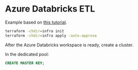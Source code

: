 # Azure Databricks ETL

Example based on [this tutorial](https://learn.microsoft.com/en-us/azure/databricks/scenarios/databricks-extract-load-sql-data-warehouse).

```sh
terraform -chdir=infra init
terraform -chdir=infra apply -auto-approve
```

After the Azure Databricks workspace is ready, create a cluster.

In the dedicated pool:

```sql
CREATE MASTER KEY;
```